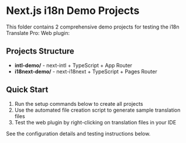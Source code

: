 # Next.js i18n Demo Projects

This folder contains 2 comprehensive demo projects for testing the i18n Translate Pro: Web plugin:

## Projects Structure

- **intl-demo/** - next-intl + TypeScript + App Router
- **i18next-demo/** - next-i18next + TypeScript + Pages Router

## Quick Start

1. Run the setup commands below to create all projects
2. Use the automated file creation script to generate sample translation files
3. Test the web plugin by right-clicking on translation files in your IDE

See the configuration details and testing instructions below.
